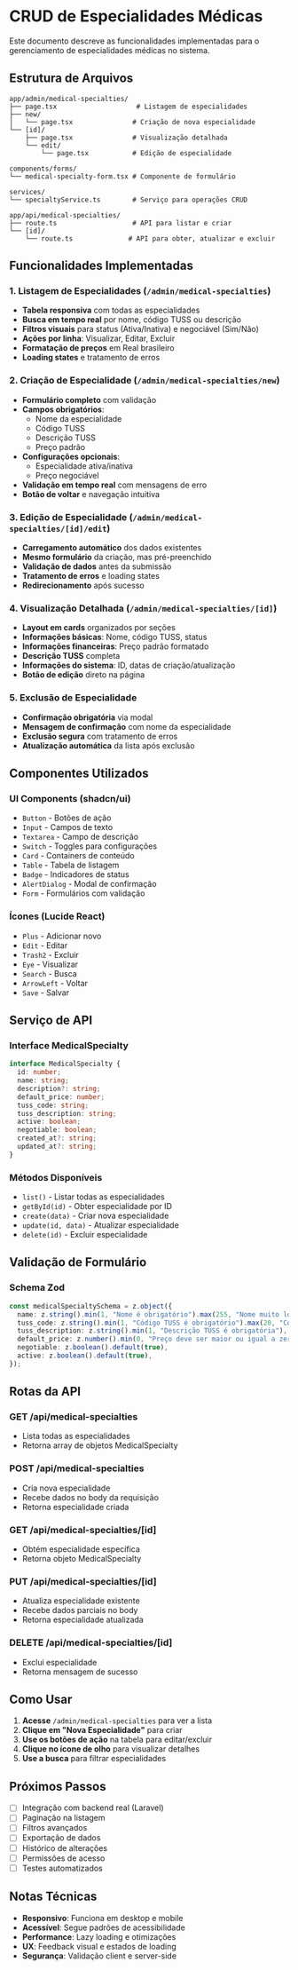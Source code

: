 # CRUD de Especialidades Médicas

Este documento descreve as funcionalidades implementadas para o gerenciamento de especialidades médicas no sistema.

## Estrutura de Arquivos

```
app/admin/medical-specialties/
├── page.tsx                    # Listagem de especialidades
├── new/
│   └── page.tsx               # Criação de nova especialidade
└── [id]/
    ├── page.tsx               # Visualização detalhada
    └── edit/
        └── page.tsx           # Edição de especialidade

components/forms/
└── medical-specialty-form.tsx # Componente de formulário

services/
└── specialtyService.ts        # Serviço para operações CRUD

app/api/medical-specialties/
├── route.ts                   # API para listar e criar
└── [id]/
    └── route.ts              # API para obter, atualizar e excluir
```

## Funcionalidades Implementadas

### 1. Listagem de Especialidades (`/admin/medical-specialties`)

- **Tabela responsiva** com todas as especialidades
- **Busca em tempo real** por nome, código TUSS ou descrição
- **Filtros visuais** para status (Ativa/Inativa) e negociável (Sim/Não)
- **Ações por linha**: Visualizar, Editar, Excluir
- **Formatação de preços** em Real brasileiro
- **Loading states** e tratamento de erros

### 2. Criação de Especialidade (`/admin/medical-specialties/new`)

- **Formulário completo** com validação
- **Campos obrigatórios**:
  - Nome da especialidade
  - Código TUSS
  - Descrição TUSS
  - Preço padrão
- **Configurações opcionais**:
  - Especialidade ativa/inativa
  - Preço negociável
- **Validação em tempo real** com mensagens de erro
- **Botão de voltar** e navegação intuitiva

### 3. Edição de Especialidade (`/admin/medical-specialties/[id]/edit`)

- **Carregamento automático** dos dados existentes
- **Mesmo formulário** da criação, mas pré-preenchido
- **Validação de dados** antes da submissão
- **Tratamento de erros** e loading states
- **Redirecionamento** após sucesso

### 4. Visualização Detalhada (`/admin/medical-specialties/[id]`)

- **Layout em cards** organizados por seções
- **Informações básicas**: Nome, código TUSS, status
- **Informações financeiras**: Preço padrão formatado
- **Descrição TUSS** completa
- **Informações do sistema**: ID, datas de criação/atualização
- **Botão de edição** direto na página

### 5. Exclusão de Especialidade

- **Confirmação obrigatória** via modal
- **Mensagem de confirmação** com nome da especialidade
- **Exclusão segura** com tratamento de erros
- **Atualização automática** da lista após exclusão

## Componentes Utilizados

### UI Components (shadcn/ui)
- `Button` - Botões de ação
- `Input` - Campos de texto
- `Textarea` - Campo de descrição
- `Switch` - Toggles para configurações
- `Card` - Containers de conteúdo
- `Table` - Tabela de listagem
- `Badge` - Indicadores de status
- `AlertDialog` - Modal de confirmação
- `Form` - Formulários com validação

### Ícones (Lucide React)
- `Plus` - Adicionar novo
- `Edit` - Editar
- `Trash2` - Excluir
- `Eye` - Visualizar
- `Search` - Busca
- `ArrowLeft` - Voltar
- `Save` - Salvar

## Serviço de API

### Interface MedicalSpecialty
```typescript
interface MedicalSpecialty {
  id: number;
  name: string;
  description?: string;
  default_price: number;
  tuss_code: string;
  tuss_description: string;
  active: boolean;
  negotiable: boolean;
  created_at?: string;
  updated_at?: string;
}
```

### Métodos Disponíveis
- `list()` - Listar todas as especialidades
- `getById(id)` - Obter especialidade por ID
- `create(data)` - Criar nova especialidade
- `update(id, data)` - Atualizar especialidade
- `delete(id)` - Excluir especialidade

## Validação de Formulário

### Schema Zod
```typescript
const medicalSpecialtySchema = z.object({
  name: z.string().min(1, "Nome é obrigatório").max(255, "Nome muito longo"),
  tuss_code: z.string().min(1, "Código TUSS é obrigatório").max(20, "Código TUSS muito longo"),
  tuss_description: z.string().min(1, "Descrição TUSS é obrigatória"),
  default_price: z.number().min(0, "Preço deve ser maior ou igual a zero"),
  negotiable: z.boolean().default(true),
  active: z.boolean().default(true),
});
```

## Rotas da API

### GET /api/medical-specialties
- Lista todas as especialidades
- Retorna array de objetos MedicalSpecialty

### POST /api/medical-specialties
- Cria nova especialidade
- Recebe dados no body da requisição
- Retorna especialidade criada

### GET /api/medical-specialties/[id]
- Obtém especialidade específica
- Retorna objeto MedicalSpecialty

### PUT /api/medical-specialties/[id]
- Atualiza especialidade existente
- Recebe dados parciais no body
- Retorna especialidade atualizada

### DELETE /api/medical-specialties/[id]
- Exclui especialidade
- Retorna mensagem de sucesso

## Como Usar

1. **Acesse** `/admin/medical-specialties` para ver a lista
2. **Clique em "Nova Especialidade"** para criar
3. **Use os botões de ação** na tabela para editar/excluir
4. **Clique no ícone de olho** para visualizar detalhes
5. **Use a busca** para filtrar especialidades

## Próximos Passos

- [ ] Integração com backend real (Laravel)
- [ ] Paginação na listagem
- [ ] Filtros avançados
- [ ] Exportação de dados
- [ ] Histórico de alterações
- [ ] Permissões de acesso
- [ ] Testes automatizados

## Notas Técnicas

- **Responsivo**: Funciona em desktop e mobile
- **Acessível**: Segue padrões de acessibilidade
- **Performance**: Lazy loading e otimizações
- **UX**: Feedback visual e estados de loading
- **Segurança**: Validação client e server-side 